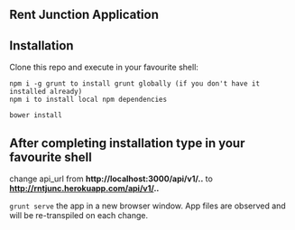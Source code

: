 Rent Junction Application
-------------

Installation
-------------
Clone this repo and execute in your favourite shell:

```
npm i -g grunt to install grunt globally (if you don't have it installed already)
npm i to install local npm dependencies

bower install
```

After completing installation type in your favourite shell
-------------

change api_url from **http://localhost:3000/api/v1/..** to **http://rntjunc.herokuapp.com/api/v1/..**

```grunt serve``` the app in a new browser window. App files are observed and will be re-transpiled on each change.

